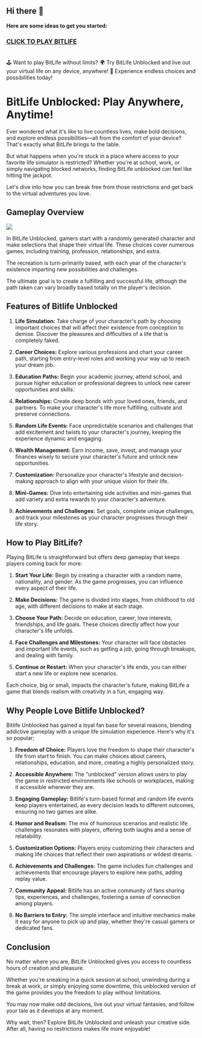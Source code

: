 ## Hi there 👋



**Here are some ideas to get you started:**

<h3><a href="https://gamescentral.net/">CLICK TO PLAY BITLIFE</a> </BR> </BR></h3>

🕹️ Want to play BitLife without limits? 🌍 Try BitLife Unblocked and live out your virtual life on any device, anywhere! 🌟 Experience endless choices and possibilities today!

# BitLife Unblocked: Play Anywhere, Anytime!

Ever wondered what it's like to live countless lives, make bold decisions, and explore endless possibilities—all from the comfort of your device? That's exactly what BitLife brings to the table.

But what happens when you're stuck in a place where access to your favorite life simulator is restricted? Whether you're at school, work, or simply navigating blocked networks, finding BitLife unblocked can feel like hitting the jackpot.

Let's dive into how you can break free from those restrictions and get back to the virtual adventures you love.

## Gameplay Overview

<a href="https://gamescentral.net/"><img src="https://i.ibb.co/3B9xb1M/bitlife-unblocked.jpg"></a>

In BitLife Unblocked, gamers start with a randomly generated character and make selections that shape their virtual life. These choices cover numerous games, including training, profession, relationships, and extra.

The recreation is turn-primarily based, with each year of the character's existence imparting new possibilities and challenges.

The ultimate goal is to create a fulfilling and successful life, although the path taken can vary broadly based totally on the player's decision.

## Features of Bitlife Unblocked

1. **Life Simulation:**  Take charge of your character's path by choosing important choices that will affect their existence from conception to demise. Discover the pleasures and difficulties of a life that is completely faked.

2. **Career Choices:** Explore various professions and chart your career path, starting from entry-level roles and working your way up to reach your dream job.

3. **Education Paths:** Begin your academic journey, attend school, and pursue higher education or professional degrees to unlock new career opportunities and skills.

4. **Relationships:** Create deep bonds with your loved ones, friends, and partners. To make your character's life more fulfilling, cultivate and preserve connections.

5. **Random Life Events:** Face unpredictable scenarios and challenges that add excitement and twists to your character's journey, keeping the experience dynamic and engaging.

6. **Wealth Management:** Earn income, save, invest, and manage your finances wisely to secure your character's future and unlock new opportunities.

7. **Customization:** Personalize your character's lifestyle and decision-making approach to align with your unique vision for their life.

8. **Mini-Games:** Dive into entertaining side activities and mini-games that add variety and extra rewards to your character's adventure.

9. **Achievements and Challenges:** Set goals, complete unique challenges, and track your milestones as your character progresses through their life story.

## How to Play BitLife?

Playing BitLife is straightforward but offers deep gameplay that keeps players coming back for more:

1. **Start Your Life:** Begin by creating a character with a random name, nationality, and gender. As the game progresses, you can influence every aspect of their life.

2. **Make Decisions:** The game is divided into stages, from childhood to old age, with different decisions to make at each stage.

3. **Choose Your Path:** Decide on education, career, love interests, friendships, and life goals. These choices directly affect how your character's life unfolds.

4. **Face Challenges and Milestones:** Your character will face obstacles and important life events, such as getting a job, going through breakups, and dealing with family.

5. **Continue or Restart:** When your character's life ends, you can either start a new life or explore new scenarios.

Each choice, big or small, impacts the character's future, making BitLife a game that blends realism with creativity in a fun, engaging way.

## Why People Love Bitlife Unblocked?

Bitlife Unblocked has gained a loyal fan base for several reasons, blending addictive gameplay with a unique life simulation experience. Here's why it's so popular:

1. **Freedom of Choice:**
Players love the freedom to shape their character's life from start to finish. You can make choices about careers, relationships, education, and more, creating a highly personalized story.

2. **Accessible Anywhere:**
The "unblocked" version allows users to play the game in restricted environments like schools or workplaces, making it accessible wherever they are.

3. **Engaging Gameplay:**
Bitlife's turn-based format and random life events keep players entertained, as every decision leads to different outcomes, ensuring no two games are alike.

4. **Humor and Realism:**
The mix of humorous scenarios and realistic life challenges resonates with players, offering both laughs and a sense of relatability.

5. **Customization Options:**
Players enjoy customizing their characters and making life choices that reflect their own aspirations or wildest dreams.

6. **Achievements and Challenges:**
The game includes fun challenges and achievements that encourage players to explore new paths, adding replay value.

7. **Community Appeal:**
Bitlife has an active community of fans sharing tips, experiences, and challenges, fostering a sense of connection among players.

8. **No Barriers to Entry:**
The simple interface and intuitive mechanics make it easy for anyone to pick up and play, whether they're casual gamers or dedicated fans.

## Conclusion

No matter where you are, BitLife Unblocked gives you access to countless hours of creation and pleasure.

Whether you're sneaking in a quick session at school, unwinding during a break at work, or simply enjoying some downtime, this unblocked version of the game provides you the freedom to play without limitations.

You may now make odd decisions, live out your virtual fantasies, and follow your tale as it develops at any moment.

Why wait, then? Explore BitLife Unblocked and unleash your creative side. After all, having no restrictions makes life more enjoyable!
